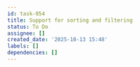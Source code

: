 ```yaml
---
id: task-054
title: Support for sorting and filtering
status: To Do
assignee: []
created_date: '2025-10-13 15:48'
labels: []
dependencies: []
---
```



